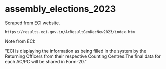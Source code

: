 # assembly_elections_2023

Scraped from ECI website.

`https://results.eci.gov.in/AcResultGenDecNew2023/index.htm`

Note from ECI:

"ECI is displaying the information as being filled in the system by the Returning Officers from their respective Counting Centres.The final data for each AC/PC will be shared in Form-20."
